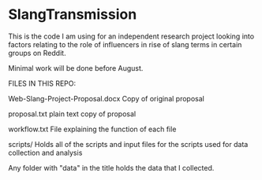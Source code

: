 # SlangTransmission
This is the code I am using for an independent research project looking into factors relating to the role of influencers in rise of slang terms in certain groups on Reddit.

Minimal work will be done before August.

FILES IN THIS REPO:

Web-Slang-Project-Proposal.docx
	Copy of original proposal

proposal.txt
	plain text copy of proposal

workflow.txt
	File explaining the function of each file

scripts/
	Holds all of the scripts and input files for the scripts used for data collection and analysis

Any folder with "data" in the title holds the data that I collected.
